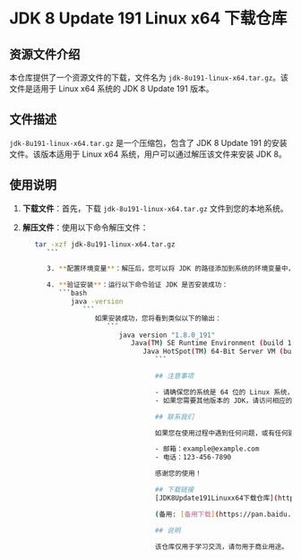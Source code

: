 # JDK 8 Update 191 Linux x64 下载仓库

## 资源文件介绍

本仓库提供了一个资源文件的下载，文件名为 `jdk-8u191-linux-x64.tar.gz`。该文件是适用于 Linux x64 系统的 JDK 8 Update 191 版本。

## 文件描述

`jdk-8u191-linux-x64.tar.gz` 是一个压缩包，包含了 JDK 8 Update 191 的安装文件。该版本适用于 Linux x64 系统，用户可以通过解压该文件来安装 JDK 8。

## 使用说明

1. **下载文件**：首先，下载 `jdk-8u191-linux-x64.tar.gz` 文件到您的本地系统。

2. **解压文件**：使用以下命令解压文件：
   ```bash
      tar -xzf jdk-8u191-linux-x64.tar.gz
         ```

         3. **配置环境变量**：解压后，您可以将 JDK 的路径添加到系统的环境变量中，以便在终端中直接使用 `java` 和 `javac` 命令。

         4. **验证安装**：运行以下命令验证 JDK 是否安装成功：
            ```bash
               java -version
                  ```
                     如果安装成功，您将看到类似以下的输出：
                        ```
                           java version "1.8.0_191"
                              Java(TM) SE Runtime Environment (build 1.8.0_191-b12)
                                 Java HotSpot(TM) 64-Bit Server VM (build 25.191-b12, mixed mode)
                                    ```

                                    ## 注意事项

                                    - 请确保您的系统是 64 位的 Linux 系统，否则该文件可能无法正常使用。
                                    - 如果您需要其他版本的 JDK，请访问相应的官方网站或仓库进行下载。

                                    ## 联系我们

                                    如果您在使用过程中遇到任何问题，或有任何建议，请通过以下方式联系我们：

                                    - 邮箱：example@example.com
                                    - 电话：123-456-7890

                                    感谢您的使用！

                                    ## 下载链接
                                    [JDK8Update191Linuxx64下载仓库](https://pan.quark.cn/s/a6d7b76ac915) 

                                    (备用: [备用下载](https://pan.baidu.com/s/1kyTxDR1JCAgU_o2Ssddb6g?pwd=1234))

                                    ## 说明

                                    该仓库仅用于学习交流，请勿用于商业用途。
